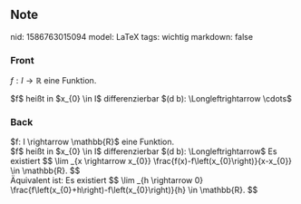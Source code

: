 ## Note
nid: 1586763015094
model: LaTeX
tags: wichtig
markdown: false

### Front
$f: I \rightarrow \mathbb{R}$ eine Funktion. <div>
</div><div>$f$ heißt in $x_{0} \in I$ differenzierbar $(d b): \Longleftrightarrow \cdots$
</div>

### Back
<div>
  $f: I \rightarrow \mathbb{R}$ eine Funktion.
</div>$f$ heißt in $x_{0} \in I$ differenzierbar $(d b):
\Longleftrightarrow$ Es existiert $$ \lim _{x \rightarrow x_{0}}
\frac{f(x)-f\left(x_{0}\right)}{x-x_{0}} \in \mathbb{R}. $$
<div>
  Äquivalent ist: Es existiert $$ \lim _{h \rightarrow 0}
  \frac{f\left(x_{0}+h\right)-f\left(x_{0}\right)}{h} \in
  \mathbb{R}. $$
</div>
